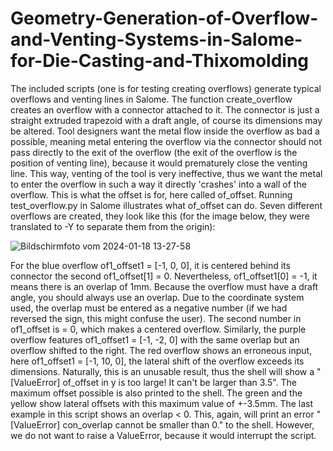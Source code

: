 # Geometry-Generation-of-Overflow-and-Venting-Systems-in-Salome-for-Die-Casting-and-Thixomolding

The included scripts (one is for testing creating overflows) generate typical overflows and venting lines in Salome. The function create_overflow creates an overflow with a connector attached to it. The connector is just a straight extruded trapezoid with a draft angle, of course its dimensions may be altered. Tool designers want the metal flow inside the overflow as bad a possible, meaning metal entering the overflow via the connector should not pass directly to the exit of the overflow (the exit of the overflow is the position of venting line), because it would prematurely close the venting line. This way, venting of the tool is very ineffective, thus we want the metal to enter the overflow in such a way it directly 'crashes' into a wall of the overflow. This is what the offset is for, here called of_offset. Running test_overflow.py in Salome illustrates what of_offset can do. Seven different overflows are created, they look like this (for the image below, they were translated to -Y to separate them from the origin):

![Bildschirmfoto vom 2024-01-18 13-27-58](https://github.com/emefff/Geometry-Generation-of-Overflow-and-Venting-Systems-in-Salome-for-Die-Casting-and-Thixomolding/assets/89903493/ea241464-07b3-4a65-ab83-b58af692492e)

For the blue overflow of1_offset1 = [-1, 0, 0], it is centered behind its connector the second of1_offset[1] = 0. Nevertheless, of1_offset1[0] = -1, it means there is an overlap of 1mm. Because the overflow must have a draft angle, you should always use an overlap. Due to the coordinate system used, the overlap must be entered as a negative number (if we had reversed the sign, this might confuse the user). The second number in of1_offset is = 0, which makes a centered overflow. Similarly, the purple overflow features of1_offset1 = [-1, -2, 0] with the same overlap but an overflow shifted to the right. 
The red overflow shows an erroneous input, here of1_offset1 = [-1, 10, 0], the lateral shift of the overflow exceeds its dimensions. Naturally, this is an unusable result, thus the shell will show a "[ValueError] of_offset in y is too large! It can't be larger than  3.5". The maximum offset possible is also printed to the shell. 
The green and the yellow show lateral offsets with this maximum value of +-3.5mm. The last example in this script shows an overlap < 0. This, again, will print an error "[ValueError] con_overlap cannot be smaller than 0." to the shell. However, we do not want to raise a ValueError, because it would interrupt the script.
